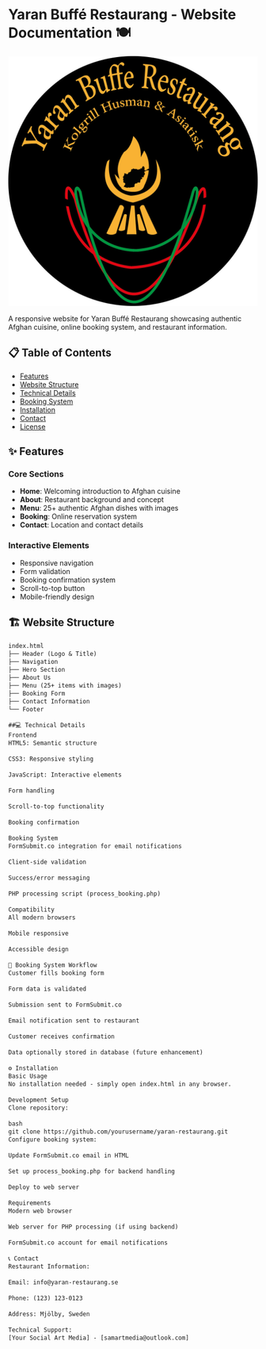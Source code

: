# Yaran Buffé Restaurang - Website Documentation 🍽️

![Yaran Restaurang Logo](images/jaran_logo.png)

A responsive website for Yaran Buffé Restaurang showcasing authentic Afghan cuisine, 
online booking system, and restaurant information.


## 📋 Table of Contents
- [Features](#-features)
- [Website Structure](#-website-structure)
- [Technical Details](#-technical-details)
- [Booking System](#-booking-system)
- [Installation](#-installation)
- [Contact](#-contact)
- [License](#-license)

## ✨ Features

### Core Sections
- **Home**: Welcoming introduction to Afghan cuisine
- **About**: Restaurant background and concept
- **Menu**: 25+ authentic Afghan dishes with images
- **Booking**: Online reservation system
- **Contact**: Location and contact details

### Interactive Elements
- Responsive navigation
- Form validation
- Booking confirmation system
- Scroll-to-top button
- Mobile-friendly design

## 🏗️ Website Structure

```plaintext
index.html
├── Header (Logo & Title)
├── Navigation
├── Hero Section
├── About Us
├── Menu (25+ items with images)
├── Booking Form
├── Contact Information
└── Footer

##💻 Technical Details
Frontend
HTML5: Semantic structure

CSS3: Responsive styling

JavaScript: Interactive elements

Form handling

Scroll-to-top functionality

Booking confirmation

Booking System
FormSubmit.co integration for email notifications

Client-side validation

Success/error messaging

PHP processing script (process_booking.php)

Compatibility
All modern browsers

Mobile responsive

Accessible design

📅 Booking System Workflow
Customer fills booking form

Form data is validated

Submission sent to FormSubmit.co

Email notification sent to restaurant

Customer receives confirmation

Data optionally stored in database (future enhancement)

⚙️ Installation
Basic Usage
No installation needed - simply open index.html in any browser.

Development Setup
Clone repository:

bash
git clone https://github.com/yourusername/yaran-restaurang.git
Configure booking system:

Update FormSubmit.co email in HTML

Set up process_booking.php for backend handling

Deploy to web server

Requirements
Modern web browser

Web server for PHP processing (if using backend)

FormSubmit.co account for email notifications

📞 Contact
Restaurant Information:

Email: info@yaran-restaurang.se

Phone: (123) 123-0123

Address: Mjölby, Sweden

Technical Support:
[Your Social Art Media] - [samartmedia@outlook.com]